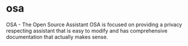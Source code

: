 # osa
OSA - The Open Source Assistant
OSA is focused on providing a privacy respecting assistant that is easy to modify and has comprehensive documentation that actually makes sense.
